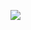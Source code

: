 ![](https://github-readme-stats.vercel.app/api/top-langs/?username=Dersun3&theme=dark&layout=compact)


